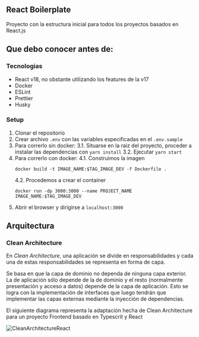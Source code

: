 ## React Boilerplate

Proyecto con la estructura inicial para todos los proyectos basados en React.js

## Que debo conocer antes de:

### Tecnologias

- React v18, no obstante utilizando los features de la v17
- Docker
- ESLint
- Prettier
- Husky

### Setup

1. Clonar el repositorio
2. Crear archivo `.env` con las variables especificadas en el `.env.sample` 
3. Para correrlo sin docker:
   3.1. Situarse en la raiz del proyecto, proceder a instalar las dependencias con `yarn install`
   3.2. Ejecutar `yarn start`
4. Para correrlo con docker:
    4.1. Construimos la imagen 
    ```
    docker build -t IMAGE_NAME:$TAG_IMAGE_DEV -f Dockerfile .
    ```
    4.2. Procedemos a crear el container 
    ```
    docker run -dp 3000:3000 --name PROJECT_NAME IMAGE_NAME:$TAG_IMAGE_DEV
    ```
5. Abrir el browser y dirigirse a `localhost:3000`


## Arquitectura

### Clean Architecture

En *Clean Architecture*, una aplicación se divide en responsabilidades y cada una de estas responsabilidades se representa en forma de capa.

Se basa en que la capa de dominio no dependa de ninguna capa exterior. 
La de aplicación sólo depende de la de dominio y el resto (normalmente presentación y acceso a datos) depende de la capa de aplicación. 
Esto se logra con la implementación de interfaces que luego tendrán que implementar las capas externas mediante la inyección de dependencias.

El siguiente diagrama representa la adaptación hecha de Clean Architecture para un proyecto Frontend basado en Typescrit y React

![CleanArchitectureReact](uploads/6f5d785985da851acf0df25b1c3e4081/CleanArchitectureReact.png)